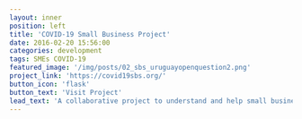 ```yaml
---
layout: inner
position: left
title: 'COVID-19 Small Business Project'
date: 2016-02-20 15:56:00
categories: development
tags: SMEs COVID-19 
featured_image: '/img/posts/02_sbs_uruguayopenquestion2.png'
project_link: 'https://covid19sbs.org/'
button_icon: 'flask'
button_text: 'Visit Project'
lead_text: 'A collaborative project to understand and help small businesses dealing with the COVID-19 crisis in the United States and Latin America.'
---
```

